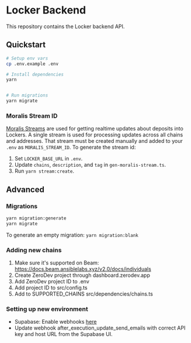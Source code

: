 # Locker Backend

This repository contains the Locker backend API.

## Quickstart

```sh
# Setup env vars
cp .env.example .env

# Install dependencies
yarn


# Run migrations
yarn migrate
```

### Moralis Stream ID

[Moralis Streams](https://docs.moralis.io/streams-api/evm) are used for getting realtime updates about deposits into Lockers. A single stream is used for processing updates across all chains and addresses. That stream must be created manually and added to your `.env` as `MORALIS_STREAM_ID`. To generate the stream id:

1. Set `LOCKER_BASE_URL` in `.env`.
1. Update `chains`, `description`, and `tag` in `gen-moralis-stream.ts`.
1. Run `yarn stream:create`.

## Advanced

### Migrations

```sh
yarn migration:generate
yarn migrate
```

To generate an empty migration: `yarn migration:blank`

### Adding new chains

1. Make sure it's supported on Beam: https://docs.beam.ansiblelabs.xyz/v2.0/docs/individuals
1. Create ZeroDev project through dashboard.zerodev.app
1. Add ZeroDev project ID to .env
1. Add project ID to src/config.ts
1. Add to SUPPORTED_CHAINS src/dependencies/chains.ts

### Setting up new environment

-   Supabase: Enable webhooks [here](https://supabase.com/dashboard/project/ijuubunnkytlovenkehk/database/hooks)
-   Update webhook after_execution_update_send_emails with correct API key and host URL from the Supabase UI.
